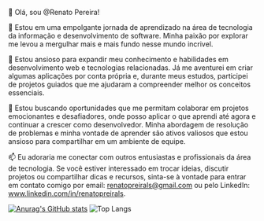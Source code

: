 

👋 Olá, sou @Renato Pereira!

🌱 Estou em uma empolgante jornada de aprendizado na área de tecnologia da informação e desenvolvimento de software. Minha paixão por explorar me levou a mergulhar mais e mais fundo nesse mundo incrivel.

👀 Estou ansioso para expandir meu conhecimento e habilidades em desenvolvimento web e tecnologias relacionadas. Já me aventurei em criar algumas aplicações por conta própria e, durante meus estudos, participei de projetos guiados que me ajudaram a compreender melhor os conceitos essenciais.

💞️ Estou buscando oportunidades que me permitam colaborar em projetos emocionantes e desafiadores, onde posso aplicar o que aprendi até agora e continuar a crescer como desenvolvedor. Minha abordagem de resolução de problemas e minha vontade de aprender são ativos valiosos que estou ansioso para compartilhar em um ambiente de equipe.

📫 Eu adoraria me conectar com outros entusiastas e profissionais da área de tecnologia. Se você estiver interessado em trocar ideias, discutir projetos ou compartilhar dicas e recursos, sinta-se à vontade para entrar em contato comigo por email: renatopreirals@gmail.com ou pelo LinkedIn: www.linkedin.com/in/renatopreirals.

[![Anurag's GitHub stats](https://github-readme-stats.vercel.app/api?username=RenatoPereirals&show_icons=true&theme=radical)](https://github.com/anuraghazra/github-readme-stats)
![Top Langs](https://github-readme-stats.vercel.app/api/top-langs/?username=RenatoPereirals&show_progress=true&theme=compact)
<!---
RenatoPereirals/RenatoPereirals is a ✨ special ✨ repository because its `README.md` (this file) appears on your GitHub profile.
You can click the Preview link to take a look at your changes.
--->
